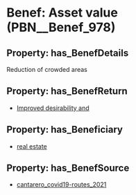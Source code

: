 # Benef: __Asset value__ (PBN__Benef_978)

## Property: has_BenefDetails

Reduction of crowded areas

## Property: has_BenefReturn

* [Improved desirability and](../BenefReturn/PBN__BenefReturn_1077)

## Property: has_Beneficiary

* [real estate](../Stakeholder/PBN__Stakeholder_384)

## Property: has_BenefSource

* [cantarero_covid19-routes_2021](../Article/PBN__Article_201)

